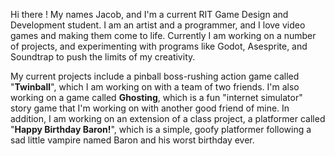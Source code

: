 Hi there ! My names Jacob, and I'm a current RIT Game Design and Development student. 
I am an artist and a programmer, and I love video games and making them come to life.
Currently I am working on a number of projects, 
and experimenting with programs like Godot, Asesprite, and Soundtrap to push the limits of my creativity.

My current projects include a pinball boss-rushing action game called "**Twinball**", which I am working on with a team of two friends. 
I'm also working on a game called **Ghosting**, which is a fun "internet simulator" story game that I'm working on with another good friend of mine.
In addition, I am working on an extension of a class project, a platformer called "**Happy Birthday Baron!**", which is a simple, goofy platformer following a sad little vampire named Baron and his worst birthday ever.
